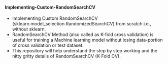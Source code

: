 #### Implementing-Custom-RandomSearchCV
- Implementing Custom RandomSearchCV (sklearn.model_selection.RandomizedSearchCV) from scratch i.e., without sklearn.
- RandomSearchCV Method (also called as K-fold cross validation) is useful for training a Machine learning model without losing data-portion of cross validation or test dataset.
- This repository will help understand the step by step working and the nitty gritty details of RandomSearchCV (K-Fold CV).
